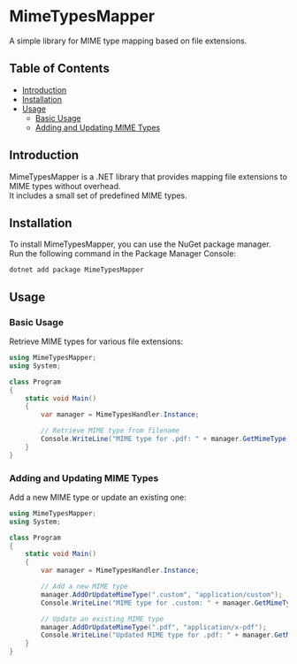 # MimeTypesMapper

A simple library for MIME type mapping based on file extensions.

## Table of Contents

- [Introduction](#introduction)
- [Installation](#installation)
- [Usage](#usage)
  - [Basic Usage](#basic-usage)
  - [Adding and Updating MIME Types](#adding-and-updating-mime-types)

## Introduction

MimeTypesMapper is a .NET library that provides mapping file extensions to MIME types without overhead.
<br />It includes a small set of predefined MIME types.

## Installation

To install MimeTypesMapper, you can use the NuGet package manager.
<br />Run the following command in the Package Manager Console:

```shell
dotnet add package MimeTypesMapper
```

## Usage

### Basic Usage

Retrieve MIME types for various file extensions:

```csharp
using MimeTypesMapper;
using System;

class Program
{
    static void Main()
    {
        var manager = MimeTypesHandler.Instance;

        // Retrieve MIME type from filename
        Console.WriteLine("MIME type for .pdf: " + manager.GetMimeType("document.pdf"));
    }
}
```

### Adding and Updating MIME Types

Add a new MIME type or update an existing one:

```csharp
using MimeTypesMapper;
using System;

class Program
{
    static void Main()
    {
        var manager = MimeTypesHandler.Instance;

        // Add a new MIME type
        manager.AddOrUpdateMimeType(".custom", "application/custom");
        Console.WriteLine("MIME type for .custom: " + manager.GetMimeType("file.custom"));

        // Update an existing MIME type
        manager.AddOrUpdateMimeType(".pdf", "application/x-pdf");
        Console.WriteLine("Updated MIME type for .pdf: " + manager.GetMimeType("document.pdf"));
    }
}
```

